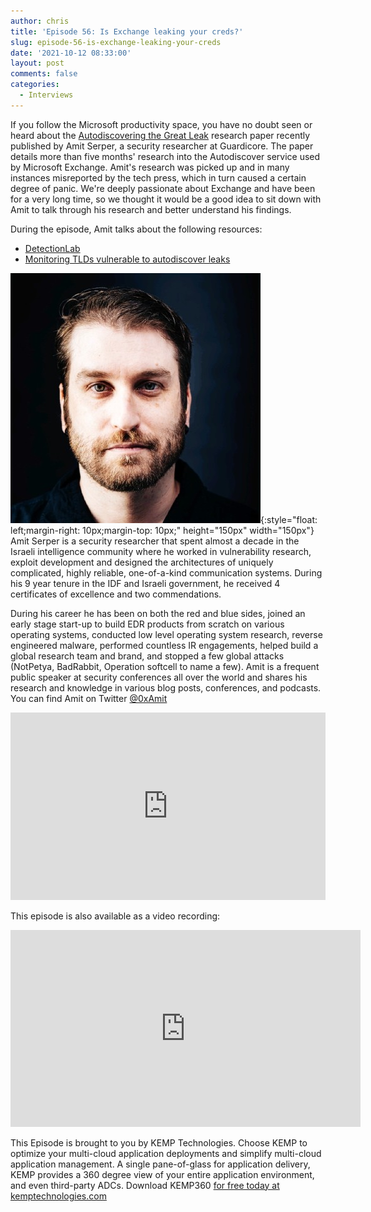 ```yaml
---
author: chris
title: 'Episode 56: Is Exchange leaking your creds?'
slug: episode-56-is-exchange-leaking-your-creds
date: '2021-10-12 08:33:00'
layout: post
comments: false
categories:
  - Interviews
---
```


If you follow the Microsoft productivity space, you have no doubt seen or heard about the [Autodiscovering the Great Leak](https://www.guardicore.com/labs/autodiscovering-the-great-leak/) research paper recently published by Amit Serper, a security researcher at Guardicore. The paper details more than five months' research into the Autodiscover service used by Microsoft Exchange. Amit's research was picked up and in many instances misreported by the tech press, which in turn caused a certain degree of panic. We're deeply passionate about Exchange and have been for a very long time, so we thought it would be a good idea to sit down with Amit to talk through his research and better understand his findings.

During the episode, Amit talks about the following resources:

*   [DetectionLab](https://detectionlab.network)
*   [Monitoring TLDs vulnerable to autodiscover leaks](https://autodiscover-vulnerable-tlds.com)

![Amit](/images/uploads/2021/10/amit.jpg){:style="float: left;margin-right: 10px;margin-top: 10px;" height="150px" width="150px"} Amit Serper is a security researcher that spent almost a decade in the Israeli intelligence community where he worked in vulnerability research, exploit development and designed the architectures of uniquely complicated, highly reliable, one-of-a-kind communication systems. During his 9 year tenure in the IDF and Israeli government, he received 4 certificates of excellence and two commendations.

During his career he has been on both the red and blue sides, joined an early stage start-up to build EDR products from scratch on various operating systems, conducted low level operating system research, reverse engineered malware, performed countless IR engagements, helped build a global research team and brand, and stopped a few global attacks (NotPetya, BadRabbit, Operation softcell to name a few). Amit is a frequent public speaker at security conferences all over the world and shares his research and knowledge in various blog posts, conferences, and podcasts. You can find Amit on Twitter [@0xAmit](https://twitter.com/0xAmit)

<p><iframe width="100%" height="300" scrolling="no" frameborder="no" allow="autoplay" src="https://w.soundcloud.com/player/?url=https%3A//api.soundcloud.com/tracks/1140574612&color=%23ff5500&auto_play=false&hide_related=false&show_comments=true&show_user=true&show_reposts=false&show_teaser=true&visual=true"></iframe></p>

This episode is also available as a video recording:

<p><iframe width="560" height="315" src="https://www.youtube.com/embed/mMMWFHSB_Mc" title="YouTube video player" frameborder="0" allow="accelerometer; autoplay; clipboard-write; encrypted-media; gyroscope; picture-in-picture" allowfullscreen></iframe></p>

This Episode is brought to you by KEMP Technologies. Choose KEMP to optimize your multi-cloud application deployments and simplify multi-cloud application management. A single pane-of-glass for application delivery, KEMP provides a 360 degree view of your entire application environment, and even third-party ADCs. Download KEMP360 [for free today at kemptechnologies.com](https://kempte.ch/2MYXjew)
